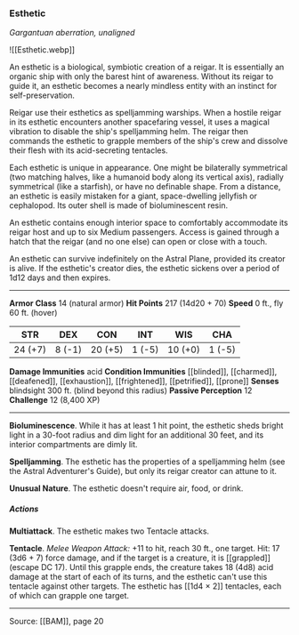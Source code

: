 ### Esthetic
_Gargantuan aberration, unaligned_

![[Esthetic.webp]]

An esthetic is a biological, symbiotic creation of a reigar. It is essentially an organic ship with only the barest hint of awareness. Without its reigar to guide it, an esthetic becomes a nearly mindless entity with an instinct for self-preservation.

Reigar use their esthetics as spelljamming warships. When a hostile reigar in its esthetic encounters another spacefaring vessel, it uses a magical vibration to disable the ship's spelljamming helm. The reigar then commands the esthetic to grapple members of the ship's crew and dissolve their flesh with its acid-secreting tentacles.

Each esthetic is unique in appearance. One might be bilaterally symmetrical (two matching halves, like a humanoid body along its vertical axis), radially symmetrical (like a starfish), or have no definable shape. From a distance, an esthetic is easily mistaken for a giant, space-dwelling jellyfish or cephalopod. Its outer shell is made of bioluminescent resin.

An esthetic contains enough interior space to comfortably accommodate its reigar host and up to six Medium passengers. Access is gained through a hatch that the reigar (and no one else) can open or close with a touch.

An esthetic can survive indefinitely on the Astral Plane, provided its creator is alive. If the esthetic's creator dies, the esthetic sickens over a period of 1d12 days and then expires.




---

**Armor Class** 14 (natural armor)
**Hit Points** 217 (14d20 + 70)
**Speed** 0 ft., fly 60 ft. (hover)

| STR     | DEX     | CON     | INT     | WIS     | CHA     |
|---------|---------|---------|---------|---------|---------|
| 24 (+7) | 8 (-1) | 20 (+5) | 1 (-5) | 10 (+0) | 1 (-5) |

**Damage Immunities** acid
**Condition Immunities** [[blinded]], [[charmed]], [[deafened]], [[exhaustion]], [[frightened]], [[petrified]], [[prone]]
**Senses** blindsight 300 ft. (blind beyond this radius)
**Passive Perception** 12
**Challenge** 12 (8,400 XP)

---

**Bioluminescence**. While it has at least 1 hit point, the esthetic sheds bright light in a 30-foot radius and dim light for an additional 30 feet, and its interior compartments are dimly lit.

**Spelljamming**. The esthetic has the properties of a spelljamming helm (see the Astral Adventurer's Guide), but only its reigar creator can attune to it.

**Unusual Nature**. The esthetic doesn't require air, food, or drink.

##### Actions
**Multiattack**. The esthetic makes two Tentacle attacks.

**Tentacle**. _Melee Weapon Attack:_ +11 to hit, reach 30 ft., one target. Hit: 17 (3d6 + 7) force damage, and if the target is a creature, it is [[grappled]] (escape DC 17). Until this grapple ends, the creature takes 18 (4d8) acid damage at the start of each of its turns, and the esthetic can't use this tentacle against other targets. The esthetic has [[1d4 × 2]] tentacles, each of which can grapple one target.


---

Source: [[BAM]], page 20